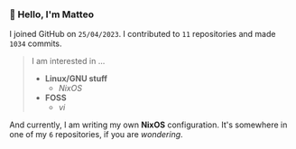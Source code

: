 ### 👋 Hello, I'm Matteo

I joined GitHub on `25/04/2023`.
I contributed to `11` repositories and made `1034` commits.

> I am interested in ...
> 
> - **Linux/GNU stuff**
>     - *NixOS*
> - **FOSS**
>   - *vi*

And currently, I am writing my own **NixOS** configuration. It's somewhere in one of my `6` repositories, if you are *wondering*.
